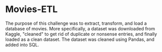 # Movies-ETL

The purpose of this challenge was to extract, transform, and load a database of movies.  More specifically, a dataset was downloaded from Kaggle, "cleaned" to get rid of duplicate or nonsense entries, and finally loaded as a clean dataset.  The dataset was cleaned using Pandas, and added into SQL.
